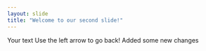 ```yaml
---
layout: slide
title: "Welcome to our second slide!"
---
```

Your text
Use the left arrow to go back! Added some new changes

